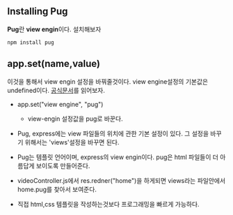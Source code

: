 ## Installing Pug

**Pug**란 **view engin**이다. 설치해보자
```
npm install pug
```  

## app.set(name,value)
이것을 통해서 view engin 설정을 바꿔줄것이다. view engine설정의 기본값은 undefined이다. [공식문서](https://expressjs.com/en/5x/api.html#app.set)를 읽어보자.

* app.set("view engine", "pug")
    * view-engin 설정값을 pug로 바꾼다.

* Pug, express에는 view 파일들의 위치에 관한 기본 설정이 있다. 그 설정을 바꾸기 위해서는 'views'설정을 바꾸면 된다.

* Pug는 템플릿 언어이며, express의 view engin이다. pug은 html 파일들이 더 아름답게 보이도록 만들어준다.

* videoController.js에서 res.redner("home")을 하게되면 views라는 파일안에서 home.pug를 찾아서 보여준다.

* 직접 html,css 템플릿을 작성하는것보다 프로그래밍을 빠르게 가능하다.